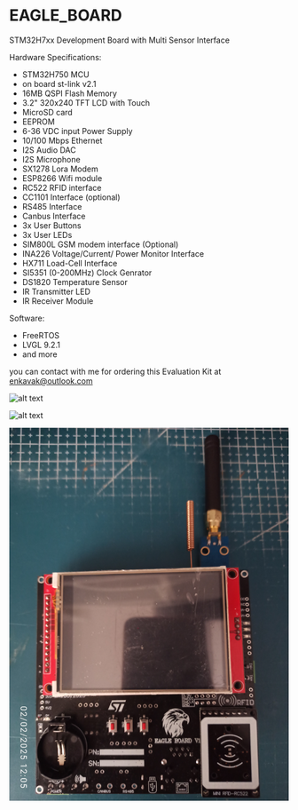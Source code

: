# EAGLE_BOARD
STM32H7xx Development Board with Multi Sensor Interface

Hardware Specifications:
- STM32H750 MCU
- on board st-link v2.1
- 16MB QSPI Flash Memory
- 3.2" 320x240 TFT LCD with Touch
- MicroSD card
- EEPROM
- 6-36 VDC input Power Supply
- 10/100 Mbps Ethernet
- I2S Audio DAC
- I2S Microphone
- SX1278 Lora Modem
- ESP8266 Wifi module
- RC522 RFID interface
- CC1101 Interface (optional)
- RS485 Interface
- Canbus Interface
- 3x User Buttons
- 3x User LEDs
- SIM800L GSM modem interface (Optional)
- INA226 Voltage/Current/ Power Monitor Interface
- HX711 Load-Cell Interface
- SI5351 (0-200MHz) Clock Genrator
- DS1820 Temperature Sensor
- IR Transmitter LED
- IR Receiver Module

Software:
- FreeRTOS
- LVGL 9.2.1
- and more

you can contact with me for ordering this Evaluation Kit at enkavak@outlook.com

![alt text](https://github.com/e135193/EAGLE_BOARD/blob/main/1738502399529.jpg)

![alt text](https://github.com/e135193/EAGLE_BOARD/blob/main/1738502399558.jpg)

![alt text](https://github.com/e135193/EAGLE_BOARD/blob/main/1738502399544.jpg)
